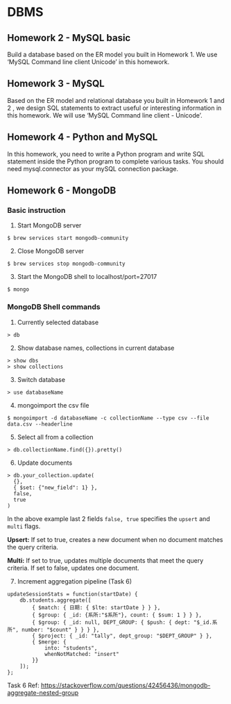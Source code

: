 # DBMS

## Homework 2 - MySQL basic

Build a database based on the ER model you built in Homework 1. We use ‘MySQL Command line client Unicode’ in this homework.

## Homework 3 - MySQL

Based on the ER model and relational database you built in Homework 1 and 2 , we design SQL statements to extract useful or interesting information in this homework. We will use ‘MySQL Command line client - Unicode’.

## Homework 4 - Python and MySQL

In this homework, you need to write a Python program and write SQL statement inside the Python program to complete various tasks. You should need mysql.connector as your mySQL connection package.

## Homework 6 - MongoDB

### Basic instruction

1. Start MongoDB server

```shell
$ brew services start mongodb-community
```

2. Close MongoDB server

```shell
$ brew services stop mongodb-community
```

3. Start the MongoDB shell to localhost/port=27017

 ```shell
 $ mongo
 ```



### MongoDB Shell commands

1. Currently selected database

```shell
> db
```

2. Show database names, collections in current database

```shell
> show dbs
> show collections
```

3. Switch database

```shell
> use databaseName
```

4. mongoimport the csv file

```shell
$ mongoimport -d databaseName -c collectionName --type csv --file data.csv --headerline
```

5. Select all from a collection

```shell
> db.collectionName.find({}).pretty()
```

6. Update documents

```shell
> db.your_collection.update(
  {},
  { $set: {"new_field": 1} },
  false,
  true
)
```

In the above example last 2 fields `false, true` specifies the `upsert` and `multi` flags.

**Upsert:** If set to true, creates a new document when no document matches the query criteria.

**Multi:** If set to true, updates multiple documents that meet the query criteria. If set to false, updates one document.

7. Increment aggregation pipeline (Task 6)

```shell
updateSessionStats = function(startDate) {
	db.students.aggregate([
		{ $match: { 日期: { $lte: startDate } } },
		{ $group: { _id: {系所:"$系所"}, count: { $sum: 1 } } },
		{ $group: { _id: null, DEPT_GROUP: { $push: { dept: "$_id.系所", number: "$count" } } } },
		{ $project: { _id: "tally", dept_group: "$DEPT_GROUP" } },
		{ $merge: {
			into: "students",
			whenNotMatched: "insert"
		}}
	]);
};
```

Task 6 Ref: https://stackoverflow.com/questions/42456436/mongodb-aggregate-nested-group